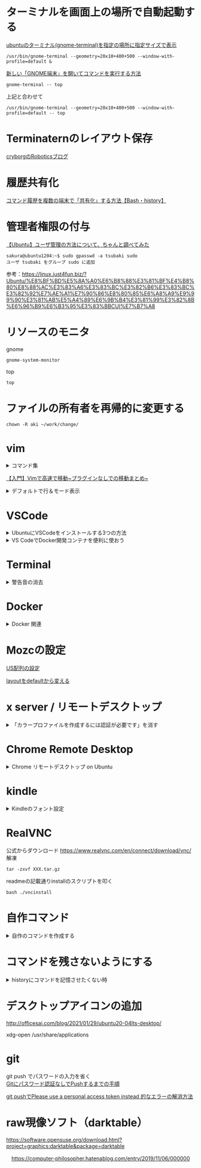 # ターミナルを画面上の場所で自動起動する

[ubuntuのターミナル(gnome-terminal)を指定の場所に指定サイズで表示](https://qiita.com/s-katsumata/items/2bf03de96f64ca6ab357)  
```
/usr/bin/gnome-terminal --geometry=20x10+400+500 --window-with-profile=default &
```
[新しい「GNOME端末」を開いてコマンドを実行する方法](https://linuxfan.info/gnome-terminal-with-command)
```
gnome-terminal -- top
```
上記と合わせて
```
/usr/bin/gnome-terminal --geometry=20x10+400+500 --window-with-profile=default -- top
```



# Terminaternのレイアウト保存

[cryborgのRoboticsブログ](https://cryborg.hatenablog.com/entry/2016/09/03/164940)

# 履歴共有化

[コマンド履歴を複数の端末で「共有化」する方法【Bash・history】](https://linuxfan.info/history_share)


# 管理者権限の付与

[【Ubuntu】ユーザ管理の方法について、ちゃんと調べてみた](https://thoames.hatenadiary.jp/entry/2020/05/22/143845)

```shell
sakura@ubuntu1204:~$ sudo gpasswd -a tsubaki sudo
ユーザ tsubaki をグループ sudo に追加
```

参考：https://linux.just4fun.biz/?Ubuntu/%E8%BF%BD%E5%8A%A0%E6%B8%88%E3%81%BF%E4%B8%80%E8%88%AC%E3%83%A6%E3%83%BC%E3%82%B6%E3%83%BC%E3%82%92%E7%AE%A1%E7%90%86%E8%80%85%E6%A8%A9%E9%99%90%E3%81%AB%E5%A4%89%E6%9B%B4%E3%81%99%E3%82%8B%E6%96%B9%E6%B3%95%E3%83%BBCUI%E7%B7%A8
# リソースのモニタ

gnome
```bash
gnome-system-monitor
```

top
```bash
top
```

# ファイルの所有者を再帰的に変更する

```shell
chown -R aki ~/work/change/
```

# vim

<details><summary>コマンド集</summary>
  
https://qiita.com/wasanx25/items/405e215447d274f49617

</details>

[【入門】Vimで高速で移動~プラグインなしでの移動まとめ~](https://qiita.com/takeharu/items/9d1c3577f8868f7b07b5)

<details><summary>デフォルトで行＆モード表示</summary>

参考:[初心者向け vimrcの設定方法](https://qiita.com/iwaseasahi/items/0b2da68269397906c14c)
```shell
vim ~/.vimrc
```

```shell
"----------------------------------------
" 表示設定
"----------------------------------------
" タイトルを表示
set title
" 行番号の表示
set number

```

</details>

# VSCode

<details><summary>UbuntuにVSCodeをインストールする3つの方法</summary>

https://qiita.com/yoshiyasu1111/items/e21a77ed68b52cb5f7c8

</details>

<details><summary>VS CodeでDocker開発コンテナを便利に使おう</summary>

https://qiita.com/Yuki_Oshima/items/d3b52c553387685460b0
 
</details>


# Terminal

<details><summary>警告音の消去</summary>

https://it-blue-collar-dairy.com/mute_beep_on_ubuntu/
 
</details>
  
# Docker

<details><summary> Docker 関連 </summary>

## Docker のsudo要求を消す

https://qiita.com/DQNEO/items/da5df074c48b012152ee

```bash
# dockerグループがなければ作る
sudo groupadd docker

# 現行ユーザをdockerグループに所属させる
sudo gpasswd -a $USER docker

# dockerデーモンを再起動する (CentOS7の場合)
sudo systemctl restart docker

# exitして再ログインすると反映される。
exit
```

## Dockerでホストとコンテナ間でのファイルコピー
  
https://qiita.com/gologo13/items/7e4e404af80377b48fd5  
https://medium.com/veltra-engineering/how-to-copy-a-directory-using-docker-cp-command-f2c73f9ccf75

コンテナからホスト
```
docker cp <コンテナID>:/etc/my.cnf my.cnf
```
ホストからコンテナ
```
docker cp my.cnf <コンテナID>:/etc/my.cnf
```
  
ディレクトリごと
```
docker cp ./bar/. test4:/foo/bar
```  
## Dockerでホストのフォルダをマウントする
  
https://qiita.com/Yarimizu14/items/52f4859027165a805630
  


</details>

  
# Mozcの設定

[US配列の設定](https://qiita.com/nabenabe0928/items/09affae67df9c150ad50)

[layoutをdefaultから変える](https://jun-networks.hatenablog.com/entry/2019/11/20/160003)

# x server / リモートデスクトップ

<details><summary>「カラープロファイルを作成するには認証が必要です」を消す</summary>

## xrdpでリモートデスクトップしたときの「カラープロファイルを作成するには認証が必要です」を消す

ref: http://aimingoff.way-nifty.com/blog/2017/06/xrdp-4be6.html

```shell
sudo rm /etc/polkit-1/localauthority.conf.d/02-allow-colord.conf 
```

```shell
sudo vi /etc/polkit-1/localauthority/50-local.d/45-allow-colord.pkla
```

```shell
sudo systemctl restart polkit.service
```

</details>

# Chrome Remote Desktop 

<details><summary>Chrome リモートデスクトップ on Ubuntu</summary>
https://qiita.com/ninose14/items/473369d76814174dd58f
  
上記手順でいったんうまくいくものの、試行錯誤しているとまた真っ暗の画面だけになる。
</details>

# kindle

<details><summary>Kindleのフォント設定</summary>

参考：[Kindle for PC 1.26.0 x Wine5 x Ubuntu20.04](https://qiita.com/nanbuwks/items/042235c6a07d37f1af86)

上記のwinetricksだとうまくフォントファイルが入らなかったので、sudoを追加した。

```bash
sudo winetricks
```

</details>

# RealVNC
  
 公式からダウンロード
  https://www.realvnc.com/en/connect/download/vnc/
  解凍
  ```
  tar -zxvf XXX.tar.gz
  ```
  readmeの記載通りinstallのスクリプトを叩く
  ```
  bash ./vncinstall
  ```
  
  
# 自作コマンド

<details><summary>自作のコマンドを作成する</summary>

下記のパスにコマンド”command”というファイルを置くと
```bash
vim /usr/local/bin/command  
```
”command” で中身に記述したスクリプトが起動する。
```
command
```
  
https://qiita.com/yoshiken/items/2b8e6c24d6b95e65b625
  
  
https://linuc.org/study/knowledge/544/
  
 ___「/usr/local/bin」には、「シングルユーザモードで利用しない」かつ「RPMやdebなどのパッケージ管理システムによってシステムに管理されないコマンドやプログラム」が置かれることになります。自作のスクリプトなどはこのディレクトリに置くことが一般的です。___
</details>

# コマンドを残さないようにする

<details><summary>historyにコマンドを記憶させたくない時</summary>

https://qiita.com/matsuda_sinsuke/items/a29378d780bc540bedef

  ```bash
HISTCONTROL=ignorespace
```

</details>

# デスクトップアイコンの追加
  
  http://officesai.com/blog/2021/01/29/ubuntu20-04lts-desktop/
  
  xdg-open  /usr/share/applications 
  
# git

git push でパスワードの入力を省く  
[Gitにパスワード認証なしでPushするまでの手順](https://nishinatoshiharu.com/how-to-gitpush-with-ssh/)
  
[git pushでPlease use a personal access token instead 的なエラーの解消方法](https://qiita.com/sayama0402/items/9bfb90da147396675583)

# raw現像ソフト（darktable）
  https://software.opensuse.org/download.html?project=graphics:darktable&package=darktable

　https://computer-philosopher.hatenablog.com/entry/2019/11/06/000000
